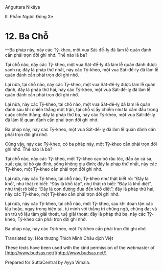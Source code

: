 Aṅguttara Nikāya

II. Phẩm Người Ðóng Xe

# 12. Ba Chỗ

—Ba pháp này, này các Tỷ-kheo, một vua Sát-đế-lỵ đã làm lễ quán đảnh cần phải trọn đời ghi nhớ. Thế nào là ba?

Tại chỗ nào, này các Tỷ-kheo, một vua Sát-đế-lỵ đã làm lễ quán đảnh được sanh ra; đây là pháp thứ nhất, này các Tỷ-kheo, một vua Sát-đế-lỵ đã làm lễ quán đảnh cần phải trọn đời ghi nhớ.

Lại nữa, tại chỗ nào, này các Tỷ-kheo, một vua Sát-đế-lỵ được làm lễ quán đảnh, đây là pháp thứ hai, này các Tỷ-kheo, một vua Sát-đế-lỵ đã làm lễ quán đảnh cần phải trọn đời ghi nhớ.

Lại nữa, này các Tỷ-kheo, tại chỗ nào, một vua Sát-đế-lỵ đã làm lễ quán đảnh sau khi chiến thắng một trận, tại chỗ vị ấy chiếm như là cầm đầu trong cuộc chiến thắng; đây là pháp thứ ba, này các Tỷ-kheo, một vua Sát-đế-lỵ đã làm lễ quán đảnh cần phải trọn đời ghi nhớ.

Ba pháp này, này các Tỷ-kheo, một vua Sát-đế-lỵ đã làm lễ quán đảnh cần phải trọn đời ghi nhớ.

Cũng vậy, này các Tỷ-kheo, có ba pháp này, một Tỷ-kheo cần phải trọn đời ghi nhớ. Thế nào là ba?

Tại chỗ nào, này các Tỷ-kheo, một Tỷ-kheo cạo bỏ râu tóc, đắp áo cà sa; xuất gia, từ bỏ gia đình, sống không gia đình; đây là pháp thứ nhất, này các Tỷ-kheo, một Tỷ-kheo cần phải trọn đời ghi nhớ.

Lại nữa, này các Tỷ-kheo, tại chỗ nào, Tỷ-kheo như thật biết rõ: “Ðây là khổ”, như thật rõ biết: “Ðây là khổ tập”, như thật rõ biết: “Ðây là khổ diệt”, như thật rõ biết: “Ðây là con đường đưa đến khổ diệt”; đây là pháp thứ hai, này các Tỷ-kheo, một Tỷ-kheo cần phải trọn đời ghi nhớ.

Lại nữa, này các Tỷ-kheo, tại chỗ nào, môt Tỷ-kheo, sau khi đoạn tận các lậu hoặc, ngay trong hiện tại, tự mình với thắng trí chứng ngộ, chứng đạt và an trú vô lậu tâm giải thoát, tuệ giải thoát; đây là pháp thứ ba, này các Tỷ-kheo, Tỷ-kheo cần phải trọn đời ghi nhớ.

Ba pháp này, này các Tỷ-kheo, một Tỷ-kheo cần phải trọn đời ghi nhớ.

Translated by: Hòa thượng Thích Minh Châu dịch Việt

These texts have been used with the kind permission of the webmaster of [http://www.budsas.net/](http://www.budsas.net/)

Prepared for SuttaCentral by Ayya Vimala.